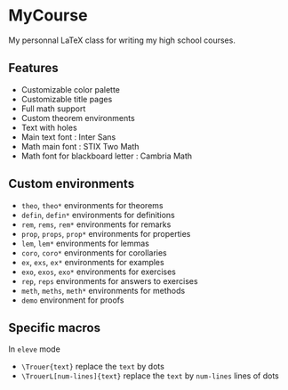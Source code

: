# MyCourse
My personnal LaTeX class for writing my high school courses.

## Features

- Customizable color palette
- Customizable title pages
- Full math support
- Custom theorem environments
- Text with holes
- Main text font : Inter Sans
- Math main font : STIX Two Math
- Math font for blackboard letter : Cambria Math

## Custom environments

- `theo`, `theo*` environments for theorems
- `defin`, `defin*` environments for definitions
- `rem`, `rems`, `rem*` environments for remarks
- `prop`, `props`, `prop*` environments for properties
- `lem`, `lem*` environments for lemmas
- `coro`, `coro*` environments for corollaries
- `ex`, `exs`, `ex*` environments for examples
- `exo`, `exos`, `exo*` environments for exercises
- `rep`, `reps` environments for answers to exercises
- `meth`, `meths`, `meth*` environments for methods
- `demo` environment for proofs

## Specific macros

In `eleve` mode
- `\Trouer{text}` replace the `text` by dots
- `\TrouerL[num-lines]{text}` replace the `text` by `num-lines` lines of dots
